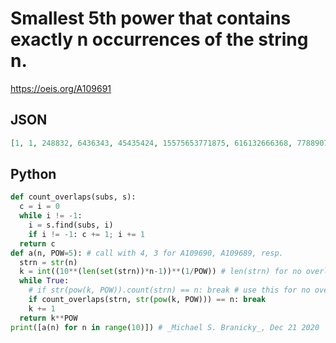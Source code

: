 # Smallest 5th power that contains exactly n occurrences of the string n\.
https://oeis.org/A109691
## JSON
```JSON
[1, 1, 248832, 6436343, 45435424, 15575653771875, 616132666368, 778890712975487707, 6648881538818884375, 99900039992000799968, 10610441011074322410255643277715061010710106439101, 11311111984777108548801111731222111251108343]
```
## Python
```Python
def count_overlaps(subs, s):
  c = i = 0
  while i != -1:
    i = s.find(subs, i)
    if i != -1: c += 1; i += 1
  return c
def a(n, POW=5): # call with 4, 3 for A109690, A109689, resp.
  strn = str(n)
  k = int((10**(len(set(strn))*n-1))**(1/POW)) # len(strn) for no overlaps
  while True:
    # if str(pow(k, POW)).count(strn) == n: break # use this for no overlaps
    if count_overlaps(strn, str(pow(k, POW))) == n: break
    k += 1
  return k**POW
print([a(n) for n in range(10)]) # _Michael S. Branicky_, Dec 21 2020
```
